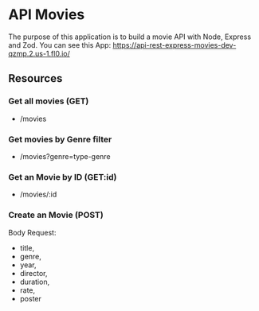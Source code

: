 # API Movies
The purpose of this application is to build a movie API with Node, Express and Zod.
You can see this App:
https://api-rest-express-movies-dev-qzmp.2.us-1.fl0.io/

## Resources

### Get all movies (GET)
- /movies

### Get movies by Genre filter
- /movies?genre=type-genre

### Get an Movie by ID (GET:id)
- /movies/:id

### Create an Movie (POST)

Body Request:
- title,
- genre,
- year,
- director,
- duration,
- rate,
- poster